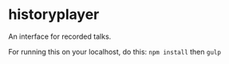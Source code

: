 # historyplayer
An interface for recorded talks.

For running this on your localhost, do this: `npm install`
then
`gulp`
